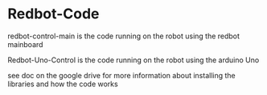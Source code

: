 # Redbot-Code

redbot-control-main is the code running on the robot using the redbot mainboard

Redbot-Uno-Control is the code running on the robot using the arduino Uno

see doc on the google drive for more information about installing the libraries and how the code works